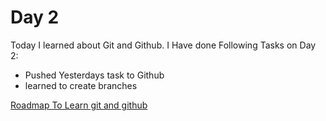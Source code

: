 # Day 2

Today I learned about Git and Github. I Have done Following Tasks on Day 2:

- Pushed Yesterdays task to Github
- learned to create branches

[Roadmap To Learn git and github](https://github.com/Traitor00/int-daily-project/blob/day2/Roadmap.md)
